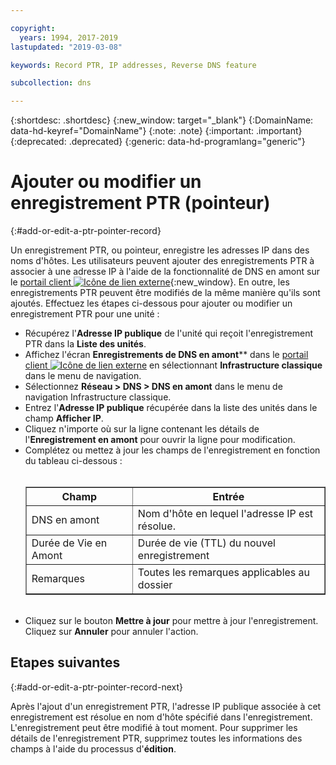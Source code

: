 ```yaml
---

copyright:
  years: 1994, 2017-2019
lastupdated: "2019-03-08"

keywords: Record PTR, IP addresses, Reverse DNS feature

subcollection: dns

---
```



{:shortdesc: .shortdesc}
{:new_window: target="_blank"}
{:DomainName: data-hd-keyref="DomainName"}
{:note: .note}
{:important: .important}
{:deprecated: .deprecated}
{:generic: data-hd-programlang="generic"}

# Ajouter ou modifier un enregistrement PTR (pointeur)
{:#add-or-edit-a-ptr-pointer-record}

Un enregistrement PTR, ou pointeur, enregistre les adresses IP dans des noms d'hôtes. Les utilisateurs peuvent ajouter des enregistrements PTR à associer à une adresse IP à l'aide de la fonctionnalité de DNS en amont sur le [portail client ![Icône de lien externe](../../icons/launch-glyph.svg "Icône de lien externe")](https://{DomainName}/){:new_window}. En outre, les enregistrements PTR peuvent être modifiés de la même manière qu'ils sont ajoutés. Effectuez les étapes ci-dessous pour ajouter ou modifier un enregistrement PTR pour une unité :

* Récupérez l'**Adresse IP publique** de l'unité qui reçoit l'enregistrement PTR dans la **Liste des unités**.
* Affichez l'écran **Enregistrements de DNS en amont**** dans le [portail client ![Icône de lien externe](../../icons/launch-glyph.svg "Icône de lien externe")](https://{DomainName}/) en sélectionnant **Infrastructure classique** dans le menu de navigation. 
* Sélectionnez **Réseau > DNS > DNS en amont** dans le menu de navigation Infrastructure classique.
* Entrez l'**Adresse IP publique** récupérée dans la liste des unités dans le champ **Afficher IP**.
* Cliquez n'importe où sur la ligne contenant les détails de l'**Enregistrement en amont** pour ouvrir la ligne pour modification.
* Complétez ou mettez à jour les champs de l'enregistrement en fonction du tableau ci-dessous :<br/><br/><table border="1"><tbody><tr><th>Champ</th><th>Entrée</th></tr><tr><td>DNS en amont</td><td>Nom d'hôte en lequel l'adresse IP est résolue.</td></tr><tr><td>Durée de Vie en Amont</td><td>Durée de vie (TTL) du nouvel enregistrement</td></tr><tr><td>Remarques</td><td>Toutes les remarques applicables au dossier</td></tr></tbody></table><br/>
* Cliquez sur le bouton **Mettre à jour** pour mettre à jour l'enregistrement. Cliquez sur **Annuler** pour annuler l'action.

## Etapes suivantes
{:#add-or-edit-a-ptr-pointer-record-next}

Après l'ajout d'un enregistrement PTR, l'adresse IP publique associée à cet enregistrement est résolue en nom d'hôte spécifié dans l'enregistrement. L'enregistrement peut être modifié à tout moment. Pour supprimer les détails de l'enregistrement PTR, supprimez toutes les informations des champs à l'aide du processus d'**édition**.
